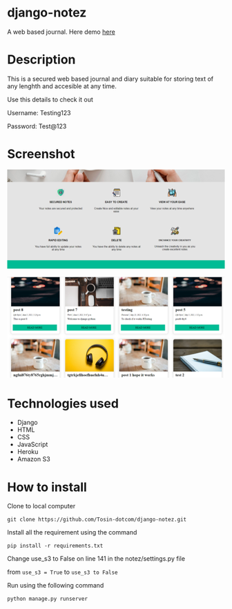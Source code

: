 # django-notez

A  web based journal. Here demo [here](http://notez-1.herokuapp.com/)

# Description
This is a secured web based journal and diary suitable for storing text of any lenghth and accesible at any time.  

Use this details to check it out

Username: Testing123

Password: Test@123

# Screenshot
![image-1](images/file.png)


![image-2](images/file2.png)


# Technologies used
* Django
* HTML
* CSS 
* JavaScript
* Heroku  
* Amazon S3

# How to install 
Clone to local computer
```
git clone https://github.com/Tosin-dotcom/django-notez.git
```

Install all the requirement using the command 
```
pip install -r requirements.txt
```

Change use_s3 to False on line 141 in the notez/settings.py file

from `use_s3 = True` to `use_s3 to False`


Run using the following command
```
python manage.py runserver
```
